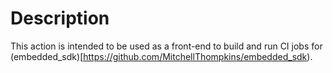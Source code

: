 # Description

This action is intended to be used as a front-end to build and run CI jobs for
(embedded_sdk)[https://github.com/MitchellThompkins/embedded_sdk).

